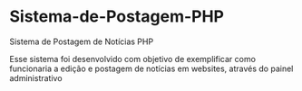 # Sistema-de-Postagem-PHP
Sistema de Postagem de Notícias PHP

Esse sistema foi desenvolvido com objetivo de exemplificar como funcionaria a edição e postagem de notícias em websites, através 
do painel administrativo
